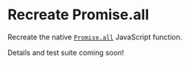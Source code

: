 # Recreate Promise.all

Recreate the native [`Promise.all`][mdn] JavaScript function.

Details and test suite coming soon!

[mdn]: https://developer.mozilla.org/en-US/docs/Web/JavaScript/Reference/Global_Objects/Promise/all
